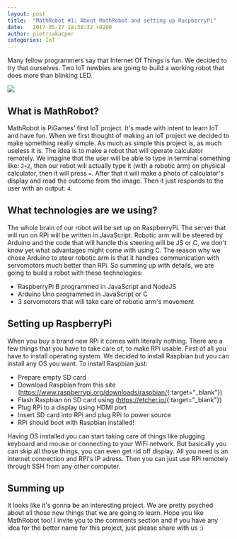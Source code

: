 ```yaml
---
layout: post
title:  "MathRobot #1: About MathRobot and setting up RaspberryPi"
date:   2017-05-27 18:38:32 +0200
author: pietrzakacper
categories: IoT
---
```

Many fellow programmers say that Internet Of Things is fun. We decided to try that ourselves.
Two IoT newbies are going to build a working robot that does more than blinking LED.

![](http://unsplash.it/1920/1080)

## What is MathRobot?
MathRobot is PiGames' first IoT project. It's made with intent to learn IoT and have fun.
When we first thought of making an IoT project we decided to make something really simple.
As much as simple this project is, as much useless it is. The idea is to make a robot that will operate calculator remotely. We imagine that the user will be able to type in terminal something like: `2+2`, then our robot will actually type it (with a robotic arm) on physical calculator, then it will press `=`. After that it will make a photo of calculator's display and read the outcome from the image. Then it just responds to the user with an output: `4`.

## What technologies are we using?
The whole brain of our robot will be set up on RaspberryPi. The server that will run on RPi will be written in JavaScript. Robotic arm will be steered by Arduino and the code that will handle this steering will be JS or C, we don't know yet what advantages might come with using C. The reason why we chose Arduino to steer robotic arm is that it handles communication with servomotors much better than RPi.
So summing up with details, we are going to build a robot with these technologies:
- RaspberryPi B programmed in JavaScript and NodeJS
- Arduino Uno programmed in JavaScript or C
- 3 servomotors that will take care of robotic arm's movement

## Setting up RaspberryPi
When you buy a brand new RPi it comes with literally nothing. There are a few things that you have to take care of, to make RPi usable. First of all you have to install operating system. We decided to install Raspbian but you can install any OS you want. To install Raspbian just:
- Prepare empty SD card
- Download Raspbian from this site (<https://www.raspberrypi.org/downloads/raspbian/>{:target="_blank"})
- Flash Raspbian on SD card using (<https://etcher.io/>{:target="_blank"})
- Plug RPi to a display using HDMI port
- Insert SD card into RPi and plug RPi to power source
- RPi should boot with Raspbian installed!

Having OS installed you can start taking care of things like plugging keyboard and mouse or connecting to your WiFi network. But basically you can skip all those things, you can even get rid off display. All you need is an internet connection and RPi's IP adress. Then you can just use RPi remotely through SSH from any other computer.

## Summing up
It looks like it's gonna be an interesting project. We are pretty psyched about all those new things that we are going to learn. Hope you like MathRobot too! I invite you to the comments section and if you have any idea for the better name for this project, just please share with us :)
